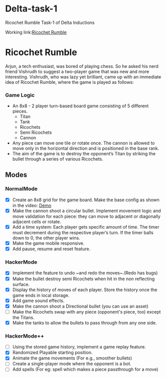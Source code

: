# Delta-task-1
Ricochet Rumble
Task-1 of Delta Inductions

Working link:<a href="https://yugesh19.github.io/Delta-task-1/">Ricochet Rumble</a>

# Ricochet Rumble

Arjun, a tech enthusiast, was bored of playing chess. So he asked his nerd friend Vishrudh to suggest a two-player game that was new and more interesting. Vishrudh, who was lazy yet brilliant, came up with an immediate idea of Ricochet Rumble, where the game is played as follows:

### Game Logic

- An 8x8 - 2 player turn-based board game consisting of 5 different pieces.
  - Titan
  - Tank
  - Ricochets
  - Semi Ricochets
  - Cannon
- Any piece can move one tile or rotate once. The cannon is allowed to move only in the horizontal direction and is positioned in the base rank.
- The aim of the game is to destroy the opponent’s Titan by striking the bullet through a series of various Ricochets.

## Modes

### NormalMode

- [x] Create an 8x8 grid for the game board. Make the base config as shown in the video: [Demo](https://www.youtube.com/watch?v=-gpd-5AY6T0)
- [x]  Make the cannon shoot a circular bullet. Implement movement logic and move validation for each piece: they can move to adjacent or diagonally adjacent cells or rotate.
- [x]  Add a time system: Each player gets specific amount of time. The timer must decrement during the respective player’s turn. If the timer balls down to 0, the other player wins.
- [x]  Make the game mobile responsive.
- [x]  Add pause, resume and reset feature.

### HackerMode

- [x]  Implement the feature to undo ~and redo the moves~.(Redo has bugs)
- [x]  Make the bullet destroy semi Ricochets when hit in the non reflecting surface.
- [x]  Display the history of moves of each player. Store the history once the game ends in local storage.
- [x]  Add game sound effects.
- [x]  Make the cannon shoot a Directional bullet (you can use an asset)
- [ ]  Make the Ricochets swap with any piece (opponent's piece, too) except the Titans.
- [x]  Make the tanks to allow the bullets to pass through from any one side.

### HackerMode++

- [ ]  Using the stored game history, implement a game replay feature.
- [x]  Randomized Playable starting position.
- [x]  Animate the game movements (For e.g., smoother bullets)
- [ ]  Create a single-player mode where the opponent is a bot.
- [ ]  Add spells (For eg: spell which makes a piece passthrough for a move)
